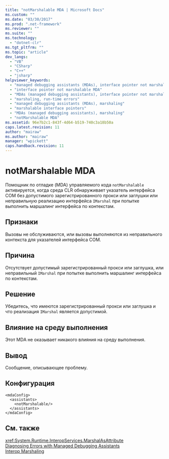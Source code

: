 ```yaml
---
title: "notMarshalable MDA | Microsoft Docs"
ms.custom: ""
ms.date: "03/30/2017"
ms.prod: ".net-framework"
ms.reviewer: ""
ms.suite: ""
ms.technology: 
  - "dotnet-clr"
ms.tgt_pltfrm: ""
ms.topic: "article"
dev_langs: 
  - "VB"
  - "CSharp"
  - "C++"
  - "jsharp"
helpviewer_keywords: 
  - "managed debugging assistants (MDAs), interface pointer not marshalable"
  - "interface pointer not marshalable MDA"
  - "MDAs (managed debugging assistants), interface pointer not marshalable"
  - "marshaling, run-time errors"
  - "managed debugging assistants (MDAs), marshaling"
  - "marshalable interface pointers"
  - "MDAs (managed debugging assistants), marshaling"
  - "notMarshalable MDA"
ms.assetid: 96e7b2c1-843f-4d64-b519-740c3a18b50a
caps.latest.revision: 11
author: "mairaw"
ms.author: "mairaw"
manager: "wpickett"
caps.handback.revision: 11
---
```

# notMarshalable MDA
Помощник по отладке \(MDA\) управляемого кода `notMarshalable` активируется, когда среда CLR обнаруживает указатель интерфейса СОМ без допустимого зарегистрированного прокси или заглушки или неправильную реализацию интерфейса `IMarshal` при попытке выполнить маршалинг интерфейса по контекстам.  
  
## Признаки  
 Вызовы не обслуживаются, или вызовы выполняются из неправильного контекста для указателей интерфейса СОМ.  
  
## Причина  
 Отсутствует допустимый зарегистрированный прокси или заглушка, или неправильный `IMarshal` при попытке выполнить маршалинг интерфейса по контекстам.  
  
## Решение  
 Убедитесь, что имеются зарегистрированный прокси или заглушка и что реализация `IMarshal` является допустимой.  
  
## Влияние на среду выполнения  
 Этот MDA не оказывает никакого влияния на среду выполнения.  
  
## Вывод  
 Сообщение, описывающее проблему.  
  
## Конфигурация  
  
```  
<mdaConfig>  
  <assistants>  
    <notMarshalable/>  
  </assistants>  
</mdaConfig>  
```  
  
## См. также  
 <xref:System.Runtime.InteropServices.MarshalAsAttribute>   
 [Diagnosing Errors with Managed Debugging Assistants](../../../docs/framework/debug-trace-profile/diagnosing-errors-with-managed-debugging-assistants.md)   
 [Interop Marshaling](../../../docs/framework/interop/interop-marshaling.md)